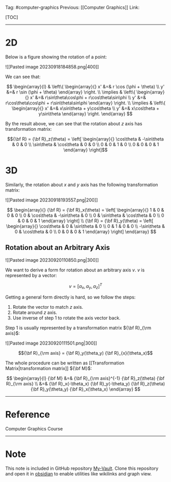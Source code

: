 Tag: #computer-graphics 
Previous: [[Computer Graphics]]
Link: 

[TOC]

---

# 2D

Below is a figure showing the rotation of a point:

![[Pasted image 20230918184858.png|400]]

We can see that:

$$
\begin{array}{l}
	& \left\{
		\begin{array}{}
			x' &=& r \cos (\phi + \theta) \\
			y' &=& r \sin (\phi + \theta)
		\end{array}
	\right. \\
	\implies & \left\{
		\begin{array}{}
			x' &=& r\sin\theta\cos\phi + r\cos\theta\sin\phi \\
			y' &=& r\cos\theta\cos\phi + r\sin\theta\sin\phi
		\end{array}
	\right. \\
	\implies & \left\{
		\begin{array}{}
			x' &=& x\sin\theta + y\cos\theta \\
			y' &=& x\cos\theta + y\sin\theta
		\end{array}
	\right.
\end{array}
$$

By the result above, we can see that the rotation about $z$ axis has transformation matrix:

$${\bf R} = {\bf R}_z(\theta) = 
\left[
	\begin{array}{}
		\cos\theta & -\sin\theta & 0 & 0 \\
		\sin\theta & \cos\theta & 0 & 0 \\
		0 & 0 & 1 & 0 \\
		0 & 0 & 0 & 1
	\end{array}
\right]$$

# 3D

Similarly, the rotation about $x$ and $y$ axis has the following transformation matrix:

![[Pasted image 20230918193557.png|200]]

$$
\begin{array}{}
	{\bf R} = {\bf R}_x(\theta) = \left[
		\begin{array}{}
			1 & 0 & 0 & 0 \\
			0 & \cos\theta & -\sin\theta & 0 \\
			0 & \sin\theta & \cos\theta & 0 \\
			0 & 0 & 0 & 1
		\end{array}
	\right] \\
	{\bf R} = {\bf R}_y(\theta) = \left[
		\begin{array}{}
			\cos\theta & 0 & \sin\theta & 0 \\
			0 & 1 & 0 & 0 \\
			-\sin\theta & 0 & \cos\theta & 0 \\
			0 & 0 & 0 & 1
		\end{array}
	\right]
\end{array}
$$

## Rotation about an Arbitrary Axis

![[Pasted image 20230920110850.png|300]]

We want to derive a form for rotation about an arbitrary axis $v$. $v$ is represented by a vector:

$$v = [\alpha_x, \alpha_y, \alpha_z]^T$$

Getting a general form directly is hard, so we follow the steps:

1. Rotate the vector to match $z$ axis.
2. Rotate around $z$ axis.
3. Use inverse of step 1 to rotate the axis vector back.

Step 1 is usually represented by a transformation matrix ${\bf R}_{\rm axis}$:

![[Pasted image 20230920111501.png|300]]

$${\bf R}_{\rm axis} = {\bf R}_y(\theta_y) {\bf R}_{x}(\theta_x)$$

The whole procedure can be written as [[Transformation Matrix|transformation matrix]] ${\bf M}$:

$$
\begin{array}{l}
	{\bf M} &=& {\bf R}_{\rm axis}^{-1} {\bf R}_z(\theta) {\bf R}_{\rm axis} \\
	&=& {\bf R}_x(-\theta_x)
	{\bf R}_y(-\theta_y)
	{\bf R}_z(\theta) 
	{\bf R}_y(\theta_y)
	{\bf R}_x(\theta_x)
\end{array}
$$

---

# Reference

Computer Graphics Course

---

# Note

This note is included in GitHub repository [My-Vault](https://github.com/LittleD3092/My-Vault.git). Clone this repository and open it in [obsidian](https://obsidian.md/) to enable utilities like wikilinks and graph view.